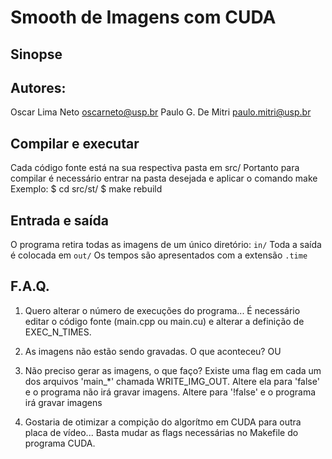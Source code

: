 # Smooth de Imagens com CUDA

## Sinopse
	
## Autores:

Oscar Lima Neto		oscarneto@usp.br
Paulo G. De Mitri 	paulo.mitri@usp.br


## Compilar e executar

Cada código fonte está na sua respectiva pasta em src/
Portanto para compilar é necessário entrar na pasta desejada e aplicar o comando make
Exemplo:
	$ cd src/st/
	$ make rebuild

## Entrada e saída

O programa retira todas as imagens de um único diretório: `in/`
Toda a saída é colocada em `out/`
Os tempos são apresentados com a extensão `.time`

## F.A.Q.

1) Quero alterar o número de execuções do programa...
É necessário editar o código fonte (main.cpp ou main.cu) e alterar a definição de EXEC_N_TIMES.

2) As imagens não estão sendo gravadas. O que aconteceu?
OU
3) Não preciso gerar as imagens, o que faço?
Existe uma flag em cada um dos arquivos 'main_*' chamada WRITE_IMG_OUT.
Altere ela para 'false' e o programa não irá gravar imagens. Altere para '!false' e o programa irá gravar imagens

4) Gostaria de otimizar a compição do algorítmo em CUDA para outra placa de vídeo...
Basta mudar as flags necessárias no Makefile do programa CUDA.